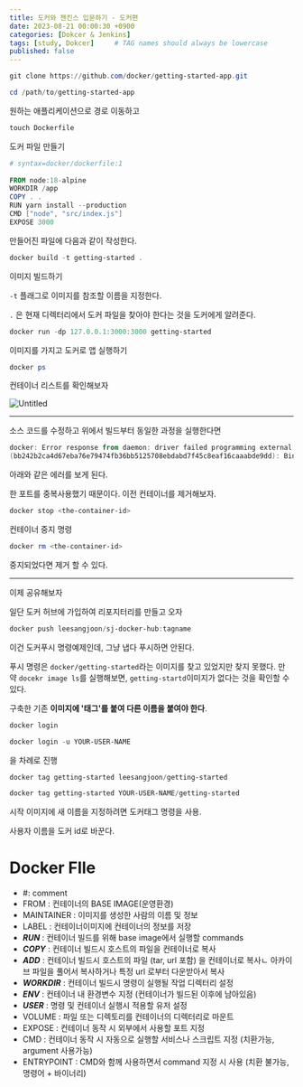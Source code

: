 ```yaml
---
title: 도커와 젠킨스 입문하기 - 도커편
date: 2023-08-21 00:00:30 +0900
categories: [Dokcer & Jenkins]
tags: [study, Dokcer]     # TAG names should always be lowercase
published: false
---
```

```powershell
git clone https://github.com/docker/getting-started-app.git
```

```powershell
cd /path/to/getting-started-app
```

원하는 애플리케이션으로 경로 이동하고 

```powershell
touch Dockerfile
```

도커 파일 만들기

```powershell
# syntax=docker/dockerfile:1
   
FROM node:18-alpine
WORKDIR /app
COPY . .
RUN yarn install --production
CMD ["node", "src/index.js"]
EXPOSE 3000
```

만들어진 파일에 다음과 같이 작성한다. 

```powershell
docker build -t getting-started .
```

이미지 빌드하기

`-t` 플래그로 이미지를 참조할 이름을 지정한다. 

`.` 은 현재 디렉터리에서 도커 파일을 찾아야 한다는 것을 도커에게 알려준다.

```powershell
docker run -dp 127.0.0.1:3000:3000 getting-started
```

이미지를 가지고 도커로 앱 실행하기

```powershell
docker ps
```

컨테이너 리스트를 확인해보자 

![Untitled](https://s3-us-west-2.amazonaws.com/secure.notion-static.com/aebf6fbc-693b-42ce-b12e-017336ac5d27/Untitled.png)

---

소스 코드를 수정하고 위에서 빌드부터 동일한 과정을 실행한다면

```powershell
docker: Error response from daemon: driver failed programming external connectivity on endpoint laughing_burnell 
(bb242b2ca4d67eba76e79474fb36bb5125708ebdabd7f45c8eaf16caaabde9dd): Bind for 127.0.0.1:3000 failed: port is already allocated.
```

아래와 같은 에러를 보게 된다. 

한 포트를 중복사용했기 때문이다. 이전 컨테이너를 제거해보자. 

```powershell
docker stop <the-container-id>
```

컨테이너 중지 명령

```powershell
docker rm <the-container-id>
```

중지되었다면 제거 할 수 있다. 

---

이제 공유해보자 

일단 도커 허브에 가입하여 리포지터리를 만들고 오자 

```powershell
docker push leesangjoon/sj-docker-hub:tagname
```

이건 도커푸시 명령예제인데, 그냥 냅다 푸시하면 안된다. 

푸시 명령은 `docker/getting-started`라는 이미지를 찾고 있었지만 찾지 못했다. 만약 `docekr image ls`를 실행해보면, `getting-startd`이미지가 없다는 것을 확인할 수 있다.

구축한 기존 **이미지에 '태그'를 붙여 다른 이름을 붙여야 한다**.

```powershell
docker login
```

```powershell
docker login -u YOUR-USER-NAME
```

을 차례로 진행

```powershell
docker tag getting-started leesangjoon/getting-started
```

```powershell
docker tag getting-started YOUR-USER-NAME/getting-started
```

시작 이미지에 새 이름을 지정하려면 도커태그 명령을 사용. 

사용자 이름을 도커 id로 바꾼다.


# Docker FIle

- #: comment
- FROM : 컨테이너의 BASE IMAGE(운영환경)
- MAINTAINER : 이미지를 생성한 사람의 이름 및 정보
- LABEL : 컨테이너이미지에 컨테이너의 정보를 저장
- ***RUN*** : 컨테이너 빌드를 위해 base image에서 실행할 commands
- ***COPY*** : 컨테이너 빌드시 호스트의 파일을 컨테이너로 복사
- ***ADD*** : 컨테이너 빌드시 호스트의 파일 (tar, url 포함) 을 컨테이너로 복사ㄴ 아카이브 파일을 풀어서 복사하거나 특정 url 로부터 다운받아서 복사
- ***WORKDIR*** : 컨테이너 빌드시 명령이 실행될 작업 디렉터리 설정
- ***ENV*** : 컨테이너 내 환경변수 지정 (컨테이너가 빌드된 이후에 남아있음)
- ***USER*** : 명령 및 컨테이너 실행시 적용할 유저 설정
- VOLUME : 파일 또는 디렉토리를 컨테이너의 디렉터리로 마운트
- EXPOSE : 컨테이너 동작 시 외부에서 사용할 포트 지정
- CMD : 컨테이너 동작 시 자동으로 실행할 서비스나 스크립트 지정 (치환가능, argument 사용가능)
- ENTRYPOINT : CMD와 함께 사용하면서 command 지정 시 사용 (치환 불가능, 명령어 + 바이너리)
